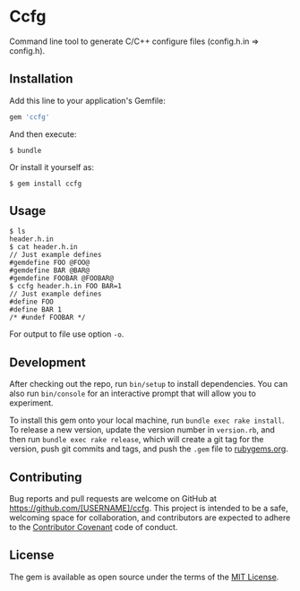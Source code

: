 # Ccfg

Command line tool to generate C/C++ configure files (config.h.in => config.h).

## Installation

Add this line to your application's Gemfile:

```ruby
gem 'ccfg'
```

And then execute:

    $ bundle

Or install it yourself as:

    $ gem install ccfg

## Usage

    $ ls
    header.h.in
    $ cat header.h.in
    // Just example defines
    #gemdefine FOO @FOO@
    #gemdefine BAR @BAR@
    #gemdefine FOOBAR @FOOBAR@
    $ ccfg header.h.in FOO BAR=1
    // Just example defines
    #define FOO
    #define BAR 1
    /* #undef FOOBAR */

For output to file use option `-o`.

## Development

After checking out the repo, run `bin/setup` to install dependencies. You can also run `bin/console` for an interactive prompt that will allow you to experiment.

To install this gem onto your local machine, run `bundle exec rake install`. To release a new version, update the version number in `version.rb`, and then run `bundle exec rake release`, which will create a git tag for the version, push git commits and tags, and push the `.gem` file to [rubygems.org](https://rubygems.org).

## Contributing

Bug reports and pull requests are welcome on GitHub at https://github.com/[USERNAME]/ccfg. This project is intended to be a safe, welcoming space for collaboration, and contributors are expected to adhere to the [Contributor Covenant](http://contributor-covenant.org) code of conduct.


## License

The gem is available as open source under the terms of the [MIT License](http://opensource.org/licenses/MIT).

